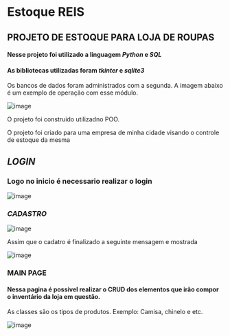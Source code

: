 # Estoque REIS

## PROJETO DE ESTOQUE PARA LOJA DE ROUPAS
#### Nesse projeto foi utilizado a linguagem ***Python*** e ***SQL***
#### As bibliotecas utilizadas foram ***tkinter*** e ***sqlite3***
Os bancos de dados foram administrados com a segunda. A imagem abaixo é um exemplo de operação com esse módulo.

![image](https://user-images.githubusercontent.com/42423212/202321116-686ab0e5-c84a-4ef3-974c-f7696fd08a4f.png)

O projeto foi construido utilizadno POO.

O projeto foi criado para uma empresa de minha cidade visando o controle de estoque da mesma

## *LOGIN*
### Logo no inicio é necessario realizar o login

![image](https://user-images.githubusercontent.com/42423212/202319295-057eed0c-5ab6-4a70-8407-c6130541e96c.png)

### *CADASTRO*

![image](https://user-images.githubusercontent.com/42423212/202319713-cd064399-f358-4aa8-ab2c-b035d39bebde.png)

Assim que o cadatro é finalizado a seguinte mensagem e mostrada

![image](https://user-images.githubusercontent.com/42423212/202319641-cf7da83c-faa9-446c-a8bb-16eed01af800.png)

### MAIN PAGE
#### Nessa pagina é possivel realizar o CRUD dos elementos que irão compor o inventário da loja em questão.
As classes são os tipos de produtos.
Exemplo: Camisa, chinelo e etc.

![image](https://user-images.githubusercontent.com/42423212/202320100-c8787384-9646-4740-8c54-54b14483806c.png)


